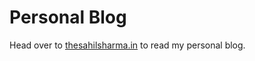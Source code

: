 # Personal Blog

Head over to [thesahilsharma.in][thesahilsharma.in] to read my personal blog.


[thesahilsharma.in]: https://thesahilsharma.in/

